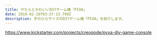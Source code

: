```yaml
---
title: やたらとかわいいDIYゲーム機「PIXA」
date: 2019-02-16T03:37:13.799Z
description: 手のひらサイズのDIYゲーム機「PIXA」を紹介します。
---
```

https://www.kickstarter.com/projects/creoqode/pyxa-diy-game-console
